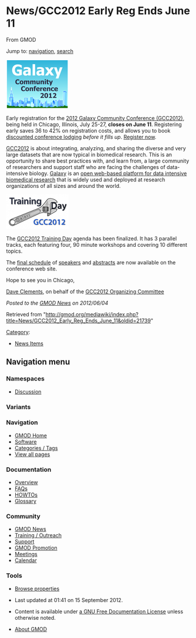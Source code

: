 









<span id="top"></span>







# <span dir="auto">News/GCC2012 Early Reg Ends June 11</span>





From GMOD









Jump to: [navigation](#mw-navigation), [search](#p-search)







<a href="http://galaxyproject.org/wiki/Events/GCC2012" rel="nofollow"
title="2012 Galaxy Community Conference (GCC2012) Early Registration ends June 11"><img
src="https://raw.githubusercontent.com/GMOD/gmod.github.io/main/mediawiki/images/thumb/c/cc/GCC2012Logo.png/170px-GCC2012Logo.png"
srcset="https://raw.githubusercontent.com/GMOD/gmod.github.io/main/mediawiki/images/thumb/c/cc/GCC2012Logo.png/255px-GCC2012Logo.png 1.5x, https://raw.githubusercontent.com/GMOD/gmod.github.io/main/mediawiki/images/thumb/c/cc/GCC2012Logo.png/340px-GCC2012Logo.png 2x"
width="170" height="134"
alt="2012 Galaxy Community Conference (GCC2012) Early Registration ends June 11" /></a>



Early registration for the
<a href="http://galaxyproject.org/wiki/Events/GCC2012"
class="external text" rel="nofollow">2012 Galaxy Community Conference
(GCC2012)</a>, being held in Chicago, Illinois, July 25-27, **closes on
June 11**. Registering early saves 36 to 42% on registration costs, and
allows you to book <a
href="http://wiki.g2.bx.psu.edu/Events/GCC2012/Logistics#Lodging#Lodging"
class="external text" rel="nofollow">discounted conference lodging</a>
*before it fills up*.
<a href="http://wiki.g2.bx.psu.edu/Events/GCC2012/Register"
class="external text" rel="nofollow">Register now</a>.

  
<a href="http://galaxyproject.org/wiki/Events/GCC2012"
class="external text" rel="nofollow">GCC2012</a> is about integrating,
analyzing, and sharing the diverse and very large datasets that are now
typical in biomedical research. This is an opportunity to share best
practices with, and learn from, a large community of researchers and
support staff who are facing the challenges of data-intensive biology.
[Galaxy](../Galaxy.1 "Galaxy") is an
<a href="http://galaxyproject.org" class="external text"
rel="nofollow">open web-based platform for data intensive biomedical
research</a> that is widely used and deployed at research organizations
of all sizes and around the world.



<a href="http://galaxyproject.org/wiki/Events/GCC2012/TrainingDay"
rel="nofollow"
title="2012 Galaxy Community Conference Training Day"><img
src="https://raw.githubusercontent.com/GMOD/gmod.github.io/main/mediawiki/images/thumb/2/2e/GCC2012TrainingDayLogo.png/170px-GCC2012TrainingDayLogo.png"
srcset="https://raw.githubusercontent.com/GMOD/gmod.github.io/main/mediawiki/images/2/2e/GCC2012TrainingDayLogo.png 1.5x, https://raw.githubusercontent.com/GMOD/gmod.github.io/main/mediawiki/images/2/2e/GCC2012TrainingDayLogo.png 2x"
width="170" height="95"
alt="2012 Galaxy Community Conference Training Day" /></a>



The <a href="http://galaxyproject.org/wiki/Events/GCC2012/TrainingDay"
class="external text" rel="nofollow">GCC2012 Training Day</a> agenda has
been finalized. It has 3 parallel tracks, each featuring four, 90 minute
workshops and covering 10 different topics.

The <a href="http://wiki.g2.bx.psu.edu/Events/GCC2012/Program"
class="external text" rel="nofollow">final schedule</a> of <a
href="http://wiki.g2.bx.psu.edu/Events/GCC2012/Program#Confirmed_Speakers#Confirmed_Speakers"
class="external text" rel="nofollow">speakers</a> and
<a href="http://wiki.g2.bx.psu.edu/Events/GCC2012/Abstracts"
class="external text" rel="nofollow">abstracts</a> are now available on
the conference web site.

Hope to see you in Chicago,

[Dave Clements](../User%3AClements "User%3AClements"), on behalf of the <a
href="http://galaxyproject.org/wiki/Events/GCC2012/Organizing%20Committee"
class="external text" rel="nofollow">GCC2012 Organizing Committee</a>

  



*Posted to the [GMOD News](../GMOD_News "GMOD News") on 2012/06/04*







Retrieved from
"<http://gmod.org/mediawiki/index.php?title=News/GCC2012_Early_Reg_Ends_June_11&oldid=21739>"







[Category](../Special%3ACategories "Special%3ACategories"):

- [News Items](../Category%3ANews_Items "Category%3ANews Items")















## Navigation menu









### Namespaces


- <span id="ca-talk"><a
  href="http://gmod.org/mediawiki/index.php?title=Talk:News/GCC2012_Early_Reg_Ends_June_11&amp;action=edit&amp;redlink=1"
  accesskey="t"
  title="Discussion about the content page [t]">Discussion</a></span>





### 

### Variants[](#)























<a href="../Main_Page"
style="background-image: url(../../images/GMOD-cogs.png);"
title="Visit the main page"></a>





### Navigation



- <span id="n-GMOD-Home">[GMOD Home](../Main_Page)</span>
- <span id="n-Software">[Software](../GMOD_Components)</span>
- <span id="n-Categories-.2F-Tags">[Categories /
  Tags](../Categories)</span>
- <span id="n-View-all-pages">[View all
  pages](../Special:AllPages)</span>







### Documentation



- <span id="n-Overview">[Overview](../Overview)</span>
- <span id="n-FAQs">[FAQs](../Category%3AFAQ)</span>
- <span id="n-HOWTOs">[HOWTOs](../Category%3AHOWTO)</span>
- <span id="n-Glossary">[Glossary](../Glossary)</span>







### Community



- <span id="n-GMOD-News">[GMOD News](../GMOD_News)</span>
- <span id="n-Training-.2F-Outreach">[Training /
  Outreach](../Training_and_Outreach)</span>
- <span id="n-Support">[Support](../Support)</span>
- <span id="n-GMOD-Promotion">[GMOD Promotion](../GMOD_Promotion)</span>
- <span id="n-Meetings">[Meetings](../Meetings)</span>
- <span id="n-Calendar">[Calendar](../Calendar)</span>







### Tools




- <span id="t-smwbrowselink"><a href="../Special%3ABrowse/News-2FGCC2012_Early_Reg_Ends_June_11"
  rel="smw-browse">Browse properties</a></span>












- <span id="footer-info-lastmod">Last updated at 01:41 on 15 September
  2012.</span>
<!-- - <span id="footer-info-viewcount">13,413 page views.</span> -->
- <span id="footer-info-copyright">Content is available under
  <a href="http://www.gnu.org/licenses/fdl-1.3.html" class="external"
  rel="nofollow">a GNU Free Documentation License</a> unless otherwise
  noted.</span>

<!-- -->

- <span id="footer-places-about">[About
  GMOD](../GMOD%3AAbout "GMOD%3AAbout")</span>

<!-- -->







